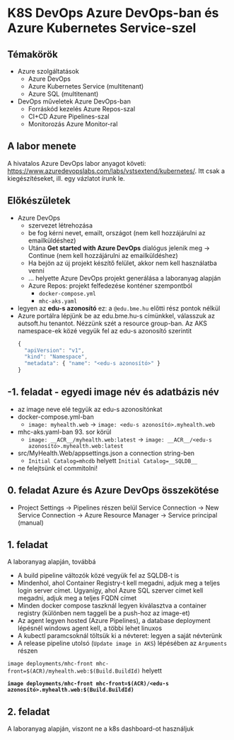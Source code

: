 # K8S DevOps Azure DevOps-ban és Azure Kubernetes Service-szel

## Témakörök

- Azure szolgáltatások
    - Azure DevOps
    - Azure Kubernetes Service (multitenant)
    - Azure SQL (multitenant)
- DevOps műveletek Azure DevOps-ban
    - Forráskód kezelés Azure Repos-szal
    - CI+CD Azure Pipelines-szal
    - Monitorozás Azure Monitor-ral

## A labor menete

A hivatalos Azure DevOps labor anyagot követi: <https://www.azuredevopslabs.com/labs/vstsextend/kubernetes/>. Itt csak a kiegészítéseket, ill. egy vázlatot írunk le.

## Előkészületek

- Azure DevOps
    - szervezet létrehozása
    - be fog kérni nevet, emailt, országot (nem kell hozzájárulni az emailküldéshez)
    - Utána **Get started with Azure DevOps** dialógus jelenik meg -> Continue (nem kell hozzájárulni az emailküldéshez)
    - Ha bejön az új projekt készítő felület, akkor nem kell használatba venni
    - ... helyette Azure DevOps projekt generálása a laboranyag alapján
    - Azure Repos: projekt felfedezése konténer szempontból
        - `docker-compose.yml`
        - `mhc-aks.yaml`
- legyen az **edu-s azonosító** ez: a `@edu.bme.hu` előtti rész pontok nélkül
- Azure portálra lépjünk be az edu.bme.hu-s címünkkel, válasszuk az autsoft.hu tenantot. Nézzünk szét a resource group-ban. Az AKS namespace-ek közé vegyük fel az edu-s azonosító szerintit
    ```javascript
    {
      "apiVersion": "v1",
      "kind": "Namespace",
      "metadata": { "name": "<edu-s azonosító>" }
    }
    ```

## -1. feladat - egyedi image név és adatbázis név

- az image neve elé tegyük az edu-s azonosítónkat
- docker-compose.yml-ban
    - `image: myhealth.web` -> `image: <edu-s azonosító>.myhealth.web`
- mhc-aks.yaml-ban 93. sor körül
    - `image: __ACR__/myhealth.web:latest` -> `image: __ACR__/<edu-s azonosító>.myhealth.web:latest`
- src/MyHealth.Web/appsettings.json a connection string-ben
    - `Initial Catalog=mhcdb` helyett `Initial Catalog=__SQLDB__`
- ne felejtsünk el commitolni!

## 0. feladat Azure és Azure DevOps összekötése

- Project Settings -> Pipelines részen belül Service Connection -> New Service Connection -> Azure Resource Manager -> Service principal (manual)

## 1. feladat

A laboranyag alapján, továbbá
- A build pipeline változók közé vegyük fel az SQLDB-t is
- Mindenhol, ahol Container Registry-t kell megadni, adjuk meg a teljes login server címet. Ugyanígy, ahol Azure SQL szerver címet kell megadni, adjuk meg a teljes FQDN címet
- Minden docker compose taszknál legyen kiválasztva a container registry (különben nem taggeli be a push-hoz az image-et)
- Az agent legyen hosted (Azure Pipelines), a database deployment lépésnél windows agent kell, a többi lehet linuxos
- A kubectl paramcsoknál töltsük ki a névteret: legyen a saját névterünk
- A release pipeline utolsó (`Update image in AKS`) lépésében az `Arguments` részen 

`image deployments/mhc-front mhc-front=$(ACR)/myhealth.web:$(Build.BuildId)` helyett

**`image deployments/mhc-front mhc-front=$(ACR)/<edu-s azonosító>.myhealth.web:$(Build.BuildId)`**

## 2. feladat

A laboranyag alapján, viszont ne a k8s dashboard-ot használjuk
